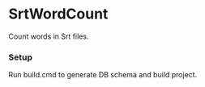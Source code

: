 # SrtWordCount
Count words in Srt files.

### Setup
Run build.cmd to generate DB schema and build project.
